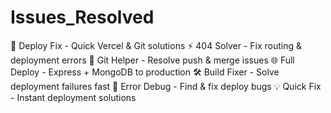 # Issues_Resolved
🚀 Deploy Fix - Quick Vercel &amp; Git solutions  ⚡ 404 Solver - Fix routing &amp; deployment errors  🔧 Git Helper - Resolve push &amp; merge issues  🌐 Full Deploy - Express + MongoDB to production  🛠️ Build Fixer - Solve deployment failures fast  🎯 Error Debug - Find &amp; fix deploy bugs   💡 Quick Fix - Instant deployment solutions
